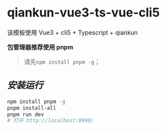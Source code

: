 # qiankun-vue3-ts-vue-cli5 

该模板使用 Vue3 + cli5 + Typescript + qiankun


**包管理器推荐使用 pnpm**

> 请先`npm install pnpm -g`；

## _安装运行_

```bash
npm install pnpm -g
pnpm install-all
pnpm run dev
# 打开 http://localhost:8990/
```

